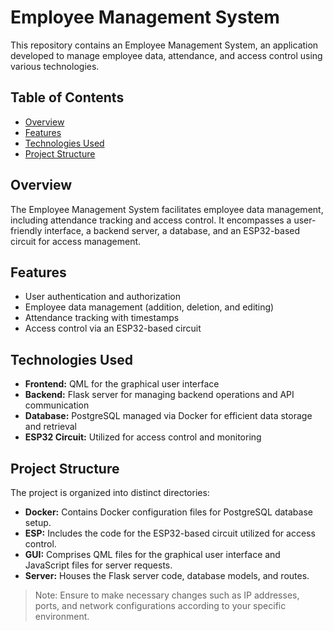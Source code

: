# Employee Management System

This repository contains an Employee Management System, an application developed to manage employee data, attendance, and access control using various technologies.

## Table of Contents
- [Overview](#overview)
- [Features](#features)
- [Technologies Used](#technologies-used)
- [Project Structure](#project-structure)

## Overview
The Employee Management System facilitates employee data management, including attendance tracking and access control. It encompasses a user-friendly interface, a backend server, a database, and an ESP32-based circuit for access management.

## Features
- User authentication and authorization
- Employee data management (addition, deletion, and editing)
- Attendance tracking with timestamps
- Access control via an ESP32-based circuit

## Technologies Used
- **Frontend:** QML for the graphical user interface
- **Backend:** Flask server for managing backend operations and API communication
- **Database:** PostgreSQL managed via Docker for efficient data storage and retrieval
- **ESP32 Circuit:** Utilized for access control and monitoring

## Project Structure
The project is organized into distinct directories:
- **Docker:** Contains Docker configuration files for PostgreSQL database setup.
- **ESP:** Includes the code for the ESP32-based circuit utilized for access control.
- **GUI:** Comprises QML files for the graphical user interface and JavaScript files for server requests.
- **Server:** Houses the Flask server code, database models, and routes.
> Note: Ensure to make necessary changes such as IP addresses, ports, and network configurations according to your specific environment.
